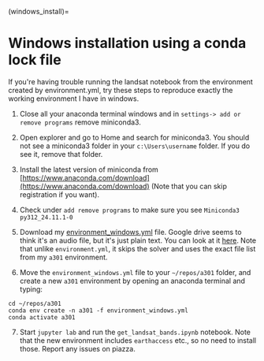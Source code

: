 (windows_install)=
# Windows installation using a conda lock file

If you're having trouble running the landsat notebook from the environment created by environment.yml, try these steps to reproduce exactly the working environment I have in windows.

1. Close all your anaconda terminal windows and in `settings-> add or remove programs` remove miniconda3.

2. Open explorer and go to Home and search for miniconda3.  You should not see a miniconda3 folder in your `c:\Users\username` folder.  If you do see it, remove that folder.

3. Install the latest version of miniconda from [https://www.anaconda.com/download](https://www.anaconda.com/download) (Note that you can skip registration if you want).

4. Check under `add remove programs` to make sure you see `Miniconda3 py312_24.11.1-0`

5. Download my [environment_windows.yml](
https://drive.google.com/file/d/10KLRb80RB8xfq_AMfYdOUrDny5q2bC22/view?usp=sharing) file. Google drive seems to think it's an audio file, but it's just plain text.  You can look at it [here](https://github.com/phaustin/a301_eoas/blob/main/environment_windows.yml).  Note that unlike `environment.yml`, it skips the solver and uses the exact file list from my `a301` environment.

6. Move the `environment_windows.yml` file to your `~/repos/a301` folder, and create a new `a301` environment by opening an anaconda terminal and typing:

```
cd ~/repos/a301
conda env create -n a301 -f environment_windows.yml
conda activate a301
```

7. Start `jupyter lab` and run the `get_landsat_bands.ipynb` notebook.  Note that the new environment includes `earthaccess` etc., so no need to install those. Report any issues on piazza.

